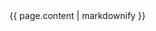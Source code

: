 <!-- Skills Start -->

<section id="{{ page.section-type }}" class="container content-section text-center">
  <div class="row">
    <div class="col-md-10 col-md-offset-1">
      {{ page.content | markdownify }}
    </div>
  </div>
</section>

<!-- Skills End -->
